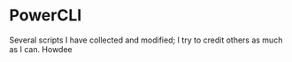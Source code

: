 # PowerCLI
Several scripts I have collected and modified; I try to credit others as much as I can.
Howdee

